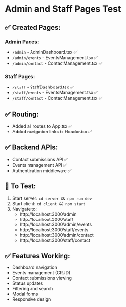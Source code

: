 # Admin and Staff Pages Test

## ✅ Created Pages:

### Admin Pages:
- `/admin` - AdminDashboard.tsx ✅
- `/admin/events` - EventsManagement.tsx ✅  
- `/admin/contact` - ContactManagement.tsx ✅

### Staff Pages:
- `/staff` - StaffDashboard.tsx ✅
- `/staff/events` - EventsManagement.tsx ✅
- `/staff/contact` - ContactManagement.tsx ✅

## ✅ Routing:
- Added all routes to App.tsx ✅
- Added navigation links to Header.tsx ✅

## ✅ Backend APIs:
- Contact submissions API ✅
- Events management API ✅
- Authentication middleware ✅

## 🔧 To Test:
1. Start server: `cd server && npm run dev`
2. Start client: `cd client && npm start`
3. Navigate to:
   - http://localhost:3000/admin
   - http://localhost:3000/staff
   - http://localhost:3000/admin/events
   - http://localhost:3000/staff/events
   - http://localhost:3000/admin/contact
   - http://localhost:3000/staff/contact

## ✅ Features Working:
- Dashboard navigation
- Events management (CRUD)
- Contact submissions viewing
- Status updates
- Filtering and search
- Modal forms
- Responsive design